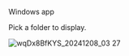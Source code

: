 Windows app

Pick a folder to display.

![wqDx8BfKYS_20241208_03 27](https://github.com/user-attachments/assets/ae88c098-1aae-471b-8fce-0efcfa6c5d95)
